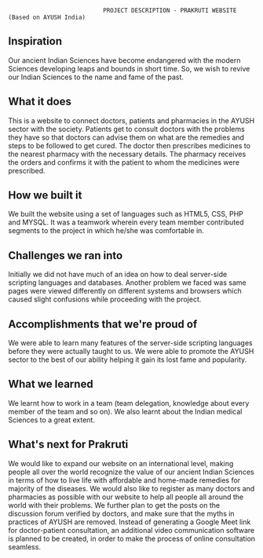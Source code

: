                                PROJECT DESCRIPTION - PRAKRUTI WEBSITE (Based on AYUSH India)

## Inspiration
Our ancient Indian Sciences have become endangered with the modern Sciences developing leaps and bounds in short time.  So, we wish to revive our Indian Sciences to the name and fame of the past.

## What it does
This is a website to connect doctors, patients and pharmacies in the AYUSH sector with the society. Patients get to consult doctors with the problems they have so that doctors can advise them on what are the remedies and steps to be followed to get cured. The doctor then prescribes medicines to the nearest pharmacy with the necessary details. The pharmacy receives the orders and confirms it with the patient to whom the medicines were prescribed.

## How we built it
We built the website using a set of languages such as HTML5, CSS, PHP and MYSQL. It was a teamwork wherein every team member contributed segments to the project in which he/she was comfortable in. 

## Challenges we ran into
Initially we did not have much of an idea on how to deal server-side scripting languages and databases. Another problem we faced was same pages were viewed differently on different systems and browsers which caused slight confusions while proceeding with the project.

## Accomplishments that we're proud of
We were able to learn many features of the server-side scripting languages before they were actually taught to us. We were able to promote the AYUSH sector to the best of our ability helping it gain its lost fame and popularity. 

## What we learned
We learnt how to work in a team (team delegation, knowledge about every member of the team and so on). We also learnt about the Indian medical Sciences to a great extent. 

## What's next for Prakruti
We would like to expand our website on an international level, making people all over the world recognize the value of our ancient Indian Sciences in terms of how to live life with affordable and home-made remedies for majority of the diseases. We would also like to register as many doctors and pharmacies as possible with our website to help all people all around the world with their problems. We further plan to get the posts on the discussion forum verified by doctors, and make sure that the myths in practices of AYUSH are removed. Instead of generating a Google Meet link for doctor-patient consultation, an additional video communication software is planned to be created, in order to make the process of online consultation seamless.


